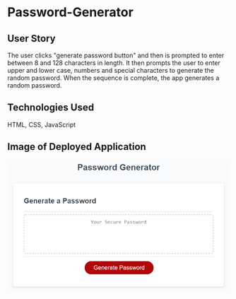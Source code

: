 # Password-Generator

## User Story
The user clicks "generate password button" and then is prompted to enter between 8 and 128 characters in length. It then prompts the user to enter upper and lower case, numbers and special characters to generate the random password. When the sequence is complete, the app generates a random password. 

## Technologies Used
HTML, CSS, JavaScript

## Image of Deployed Application

<img src="03-javascript-homework-demo.png">
